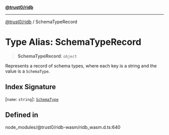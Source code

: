 [**@trust0/ridb**](../README.md)

***

[@trust0/ridb](../README.md) / SchemaTypeRecord

# Type Alias: SchemaTypeRecord

> **SchemaTypeRecord**: `object`

Represents a record of schema types, where each key is a string and the value is a `SchemaType`.

## Index Signature

 \[`name`: `string`\]: [`SchemaType`](SchemaType.md)

## Defined in

node\_modules/@trust0/ridb-wasm/ridb\_wasm.d.ts:640
